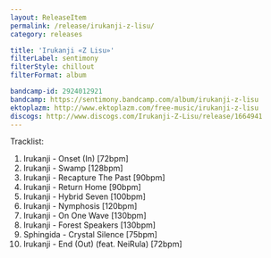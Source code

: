 ```yaml
---
layout: ReleaseItem
permalink: /release/irukanji-z-lisu/
category: releases

title: 'Irukanji «Z Lisu»'
filterLabel: sentimony
filterStyle: chillout
filterFormat: album

bandcamp-id: 2924012921
bandcamp: https://sentimony.bandcamp.com/album/irukanji-z-lisu
ektoplazm: http://www.ektoplazm.com/free-music/irukanji-z-lisu
discogs: http://www.discogs.com/Irukanji-Z-Lisu/release/1664941
---
```


Tracklist:

01. Irukanji - Onset (In) [72bpm]
02. Irukanji - Swamp [128bpm]
03. Irukanji - Recapture The Past [90bpm]
04. Irukanji - Return Home [90bpm]
05. Irukanji - Hybrid Seven [100bpm]
06. Irukanji - Nymphosis [120bpm]
07. Irukanji - On One Wave [130bpm]
08. Irukanji - Forest Speakers [130bpm]
09. Sphingida - Crystal Silence [75bpm]
10. Irukanji - End (Out) (feat. NeiRula) [72bpm]


